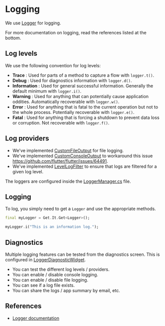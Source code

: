 # Logging

We use [Logger](https://pub.dev/packages/logger) for logging.

For more documentation on logging, read the references listed at the bottom.

## Log levels

We use the following convention for log levels:

- **Trace** : Used for parts of a method to capture a flow with `logger.t()`.
- **Debug** : Used for diagnostics information with `logger.d()`.
- **Information** : Used for general successful information. Generally the default minimum with `logger.i()`.
- **Warning** : Used for anything that can potentially cause application oddities. Automatically recoverable with `logger.w()`.
- **Error** : Used for anything that is fatal to the current operation but not to the whole process. Potentially recoverable with `logger.e()`.
- **Fatal** : Used for anything that is forcing a shutdown to prevent data loss or corruption. Not recoverable with `logger.f()`.

## Log providers

- We've implemented [CustomFileOutput](../src/app/lib/business/logger/custom_file_output.dart) for file logging.
- We've implemented [CustomConsoleOutput](../src/app/lib/business/logger/custom_file_output.dart) to workaround this issue https://github.com/flutter/flutter/issues/64491.
- We've implemented [LevelLogFilter](../src/app/lib/business/logger/level_log_filter.dart) to ensure that logs are filtered for a given log level.

The loggers are configured inside the [LoggerManager.cs](../src/app/lib/business/logger/logger_manager.dart) file.

## Logging

To log, you simply need to get a `Logger` and use the appropriate methods.

```dart
final myLogger = Get.It.Get<Logger>();

myLogger.i("This is an information log.");
```

## Diagnostics

Multiple logging features can be tested from the diagnostics screen. This is configured in [LoggerDiagnosticWidget](../src/app/lib/presentation/diagnostic/logger_diagnostic_widget.dart).

- You can test the different log levels / providers. 
- You can enable / disable console logging.
- You can enable / disable file logging.
- You can see if a log file exists.
- You can share the logs / app summary by email, etc.

## References
- [Logger documentation](https://pub.dev/documentation/logger/latest/logger/logger-library.html)
